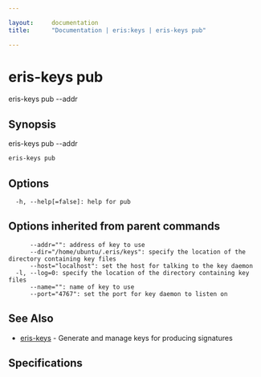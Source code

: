 ```yaml
---

layout:     documentation
title:      "Documentation | eris:keys | eris-keys pub"

---
```


# eris-keys pub

eris-keys pub --addr <addr>

## Synopsis

eris-keys pub --addr <addr>

```bash
eris-keys pub
```

## Options

```
  -h, --help[=false]: help for pub
```

## Options inherited from parent commands

```
      --addr="": address of key to use
      --dir="/home/ubuntu/.eris/keys": specify the location of the directory containing key files
      --host="localhost": set the host for talking to the key daemon
  -l, --log=0: specify the location of the directory containing key files
      --name="": name of key to use
      --port="4767": set the port for key daemon to listen on
```

## See Also

* [eris-keys](https://docs.erisindustries.com/documentation/eris-keys/0.11.4/eris-keys/)	 - Generate and manage keys for producing signatures

## Specifications


